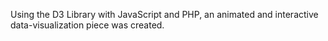 Using the D3 Library with JavaScript and PHP, an animated and interactive data-visualization piece was created.
